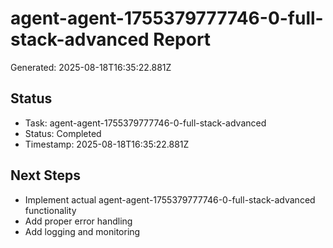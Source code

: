 # agent-agent-1755379777746-0-full-stack-advanced Report

Generated: 2025-08-18T16:35:22.881Z

## Status
- Task: agent-agent-1755379777746-0-full-stack-advanced
- Status: Completed
- Timestamp: 2025-08-18T16:35:22.881Z

## Next Steps
- Implement actual agent-agent-1755379777746-0-full-stack-advanced functionality
- Add proper error handling
- Add logging and monitoring
